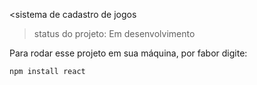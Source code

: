 <sistema de cadastro de jogos</h1>

>status do projeto: Em desenvolvimento

Para rodar esse projeto em sua máquina, por fabor digite:

```
npm install react
```
